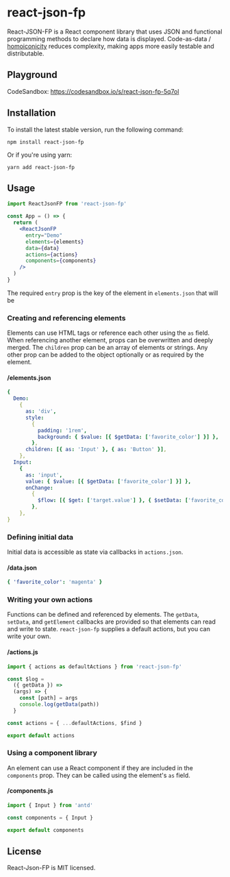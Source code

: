 # react-json-fp

React-JSON-FP is a React component library that uses JSON and functional programming methods to declare how data is displayed. Code-as-data / [homoiconicity](https://en.wikipedia.org/wiki/Homoiconicity) reduces complexity, making apps more easily testable and distributable.

## Playground

CodeSandbox: <https://codesandbox.io/s/react-json-fp-5q7ol>

## Installation

To install the latest stable version, run the following command:

`npm install react-json-fp`

Or if you're using yarn:

`yarn add react-json-fp`

## Usage

```jsx
import ReactJsonFP from 'react-json-fp'

const App = () => {
  return (
    <ReactJsonFP
      entry="Demo"
      elements={elements}
      data={data}
      actions={actions}
      components={components}
    />
  )
}
```

The required `entry` prop is the key of the element in `elements.json` that will be

### Creating and referencing elements

Elements can use HTML tags or reference each other using the `as` field. When referencing another element, props can be overwritten and deeply merged. The `children` prop can be an array of elements or strings. Any other prop can be added to the object optionally or as required by the element.

#### /elements.json

```yaml
{
  Demo:
    {
      as: 'div',
      style:
        {
          padding: '1rem',
          background: { $value: [{ $getData: ['favorite_color'] }] },
        },
      children: [{ as: 'Input' }, { as: 'Button' }],
    },
  Input:
    {
      as: 'input',
      value: { $value: [{ $getData: ['favorite_color'] }] },
      onChange:
        {
          $flow: [{ $get: ['target.value'] }, { $setData: ['favorite_color'] }],
        },
    },
}
```

### Defining initial data

Initial data is accessible as state via callbacks in `actions.json`.

#### /data.json

```yaml
{ 'favorite_color': 'magenta' }
```

### Writing your own actions

Functions can be defined and referenced by elements. The `getData`, `setData`, and `getElement` callbacks are provided so that elements can read and write to state. `react-json-fp` supplies a default actions, but you can write your own.

#### /actions.js

```jsx
import { actions as defaultActions } from 'react-json-fp'

const $log =
  ({ getData }) =>
  (args) => {
    const [path] = args
    console.log(getData(path))
  }

const actions = { ...defaultActions, $find }

export default actions
```

### Using a component library

An element can use a React component if they are included in the `components` prop. They can be called using the element's `as` field.

#### /components.js

```javascript
import { Input } from 'antd'

const components = { Input }

export default components
```

## License

React-Json-FP is MIT licensed.
